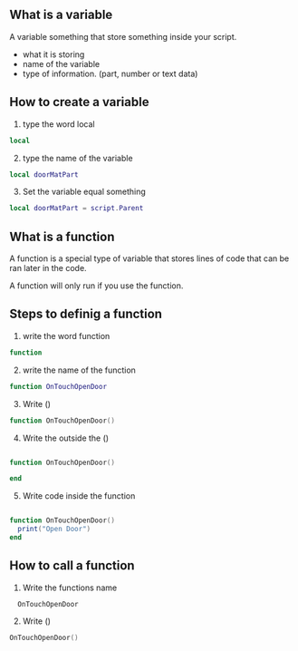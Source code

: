 ## What is a variable

A variable something that store something inside your script.

- what it is storing
- name of the variable
- type of information. (part, number or text data)

## How to create a variable

1. type the word local

```lua
local
```

2. type the name of the variable

```lua
local doorMatPart
```

3. Set the variable equal something

```lua
local doorMatPart = script.Parent
```

## What is a function

A function is a special type of variable that stores lines of code that can be ran later in the code.

A function will only run if you use the function.

## Steps to definig a function

1. write the word function

```lua
function
```

2. write the name of the function

```lua
function OnTouchOpenDoor
```

3. Write ()
```lua
function OnTouchOpenDoor()
```
4. Write the outside the ()

```lua

function OnTouchOpenDoor()

end
```

5. Write code inside the function
```lua

function OnTouchOpenDoor()
  print("Open Door")
end
```

## How to call a function

1. Write the functions name

```
  OnTouchOpenDoor
```

2. Write ()

```lua
OnTouchOpenDoor()
```
